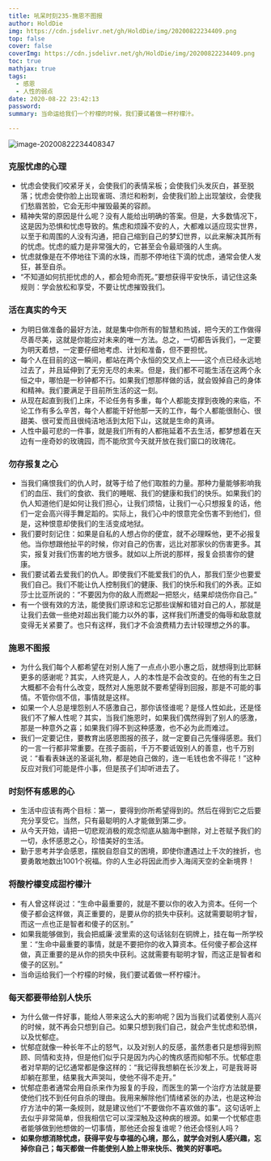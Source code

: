 ```yaml
---
title: 吼呆时刻235-施恩不图报
author: HoldDie
img: https://cdn.jsdelivr.net/gh/HoldDie/img/20200822234409.png
top: false
cover: false
coverImg: https://cdn.jsdelivr.net/gh/HoldDie/img/20200822234409.png
toc: true
mathjax: true
tags:
  - 感恩
  - 人性的弱点
date: 2020-08-22 23:42:13
password:
summary: 当命运给我们一个柠檬的时候，我们要试着做一杯柠檬汁。

---
```


![image-20200822234408347](https://cdn.jsdelivr.net/gh/HoldDie/img/20200822234409.png)

### 克服忧虑的心理

- 忧虑会使我们咬紧牙关，会使我们的表情呆板；会使我们头发灰白，甚至脱落；忧虑会使你脸上出现雀斑、溃烂和粉刺，会使我们脸上出现皱纹，会使我们愁眉苦脸，它会无形中摧毁最美的容颜。
- 精神失常的原因是什么呢？没有人能给出明确的答案。但是，大多数情况下，这是因为恐惧和忧虑导致的。焦虑和烦躁不安的人，大都难以适应现实世界，以至于和周围的人没有沟通，把自己缩到自己的梦幻世界，以此来解决其所有的忧虑。忧虑的威力是非常强大的，它甚至会令最顽强的人生病。
- 忧虑就像是在不停地往下滴的水珠，而那不停地往下滴的忧虑，通常会使人发狂，甚至自杀。
- “不知道如何抗拒忧虑的人，都会短命而死。”要想获得平安快乐，请记住这条规则：学会放松和享受，不要让忧虑摧毁我们。

### 活在真实的今天

- 为明日做准备的最好方法，就是集中你所有的智慧和热诚，把今天的工作做得尽善尽美，这就是你能应对未来的唯一方法。总之，一切都告诉我们，一定要为明天着想，一定要仔细地考虑、计划和准备，但不要担忧。
- 每个人在目前的这一瞬间，都站在两个永恒的交叉点上——这个点已经永远地过去了，并且延伸到了无穷无尽的未来。但是，我们都不可能生活在这两个永恒之中，哪怕是一秒钟都不行。如果我们想那样做的话，就会毁掉自己的身体和精神。我们要满足于目前所生活的这一刻。
- 从现在起直到我们上床，不论任务有多重，每个人都能支撑到夜晚的来临，不论工作有多么辛苦，每个人都能干好他那一天的工作，每个人都能很耐心、很甜美、很可爱而且很纯洁地活到太阳下山，这就是生命的真谛。
- 人性中最可悲的一件事，就是我们所有的人都拖延着不去生活，都梦想着在天边有一座奇妙的玫瑰园，而不能欣赏今天就开放在我们窗口的玫瑰花。

### 勿存报复之心

- 当我们痛恨我们的仇人时，就等于给了他们取胜的力量。那种力量能够影响我们的血压、我们的食欲、我们的睡眠、我们的健康和我们的快乐。如果我们的仇人知道他们是如何让我们担心，让我们烦恼，让我们一心只想报复的话，他们一定会高兴得手舞足蹈的。实际上，我们心中的恨意完全伤害不到他们，但是，这种恨意却使我们的生活变成地狱。
- 我们要时刻记住：如果是自私的人想占你的便宜，就不必理睬他，更不必报复他。当你想跟他扯平的时候，你对自己的伤害，远比对那家伙的伤害更多。其实，报复对我们伤害的地方很多。就如以上所说的那样，报复会损害你的健康。
- 我们要试着去爱我们的仇人。即使我们不能爱我们的仇人，那我们至少也要爱我们自己。我们不能让仇人控制我们的健康、我们的快乐和我们的外表。正如莎士比亚所说的：“不要因为你的敌人而燃起一把怒火，结果却烧伤你自己。”
- 有一个很有效的方法，能使我们原谅和忘记那些误解和错对自己的人，那就是让我们去做一些绝对超出我们能力以外的事，这样我们所遭受的侮辱和敌意就变得无关紧要了。也只有这样，我们才不会浪费精力去计较理想之外的事。

### 施恩不图报

- 为什么我们每个人都希望在对别人施了一点点小恩小惠之后，就想得到比耶稣更多的感谢呢？其实，人终究是人，人的本性是不会改变的。在他的有生之日大概都不会有什么改变，既然对人施恩就不要希望得到回报，那是不可能的事情。不管你信不信，事情就是这样。
- 如果一个人总是埋怨别人不感激自己，那你该怪谁呢？是怪人性如此，还是怪我们不了解人性呢？其实，当我们施恩时，如果我们偶然得到了别人的感激，那是一种意外之喜；如果我们得不到这种感激，也不必为此而难过。
- 我们一定要记住，要教育出感恩图报的孩子，就一定要自己先懂得感恩。我们的一言一行都非常重要。在孩子面前，千万不要诋毁别人的善意，也千万别说：“看看表妹送的圣诞礼物，都是她自己做的，连一毛钱也舍不得花！”这种反应对我们可能是件小事，但是孩子们却听进去了。

### 时刻怀有感恩的心

- 生活中应该有两个目标：第一，要得到你所希望得到的。然后在得到它之后要充分享受它。当然，只有最聪明的人才能做到第二步。
- 从今天开始，请把一切悲观消极的观念彻底从脑海中删除，对上苍赋予我们的一切，永怀感恩之心，珍惜美好的生活。
- 勤于思考并学会感恩，摆脱自怨自艾的困境，即使你遭遇过上千次的挫折，也要勇敢地数出1001个祝福。你的人生必将因此而步入海阔天空的全新境界！

### **将酸柠檬变成甜柠檬汁**

- 有人曾这样说过：“生命中最重要的，就是不要以你的收入为资本。任何一个傻子都会这样做，真正重要的，是要从你的损失中获利。这就需要聪明才智，而这一点也正是智者和傻子的区别。”
- 如果我能够做到，我会把威廉·波里索的这句话铭刻在铜牌上，挂在每一所学校里：“生命中最重要的事情，就是不要把你的收入算资本。任何傻子都会这样做，真正重要的是从你的损失中获利。这就需要有聪明才智，而这正是智者和傻子的区别。”
- 当命运给我们一个柠檬的时候，我们要试着做一杯柠檬汁。

### 每天都要带给别人快乐

- 为什么做一件好事，能给人带来这么大的影响呢？因为当我们试着使别人高兴的时候，就不再会只想到自己。如果只想到我们自己，就会产生忧虑和恐惧，以及忧郁症。
- 忧郁症就像一种长年不止的怒气，以及对别人的反感，虽然患者只是想得到照顾、同情和支持，但是他们似乎只是因为内心的愧疚感而抑郁不乐。忧郁症患者对早期的记忆通常都是像这样的：“我记得我想躺在长沙发上，可是我哥哥却躺在那里，结果我大声哭叫，使他不得不走开。”
- 忧郁症患者通常会用自杀来作为报复的手段，而医生的第一个治疗方法就是要使他们找不到任何自杀的理由。我用来解除他们情绪紧张的办法，也是这种治疗方法中的第一条规则，就是建议他们“不要做你不喜欢做的事”。这句话听上去似乎非常简单，但我相信它可以深深触及这种病的根源。如果一个忧郁症患者能够做到他想做的一切事情，那他还会报复谁呢？他还会怪别人吗？
- **如果你想消除忧虑，获得平安与幸福的心境，那么，就学会对别人感兴趣，忘掉你自己；每天都做一件能使别人脸上带来快乐、微笑的好事吧。**